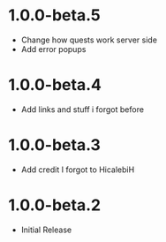 # 1.0.0-beta.5
- Change how quests work server side
- Add error popups
# 1.0.0-beta.4
- Add links and stuff i forgot before
# 1.0.0-beta.3
- Add credit I forgot to HicalebiH
# 1.0.0-beta.2
- Initial Release
